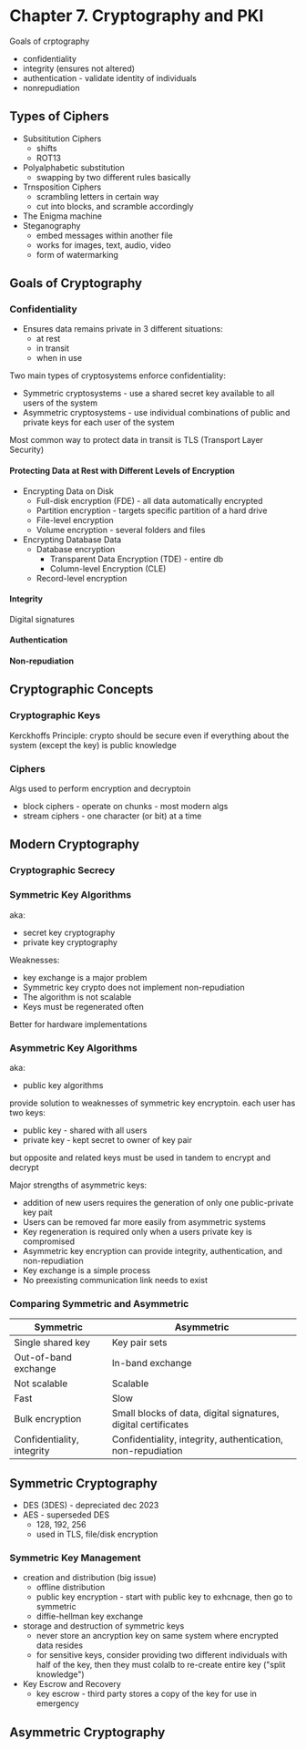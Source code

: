 # Chapter 7. Cryptography and PKI

Goals of crptography

- confidentiality
- integrity (ensures not altered)
- authentication - validate identity of individuals
- nonrepudiation

## Types of Ciphers

- Subsititution Ciphers
  - shifts
  - ROT13
- Polyalphabetic substitution
  - swapping by two different rules basically
- Trnsposition Ciphers
  - scrambling letters in certain way
  - cut into blocks, and scramble accordingly
- The Enigma machine
- Steganography
  - embed messages within another file
  - works for images, text, audio, video
  - form of watermarking

## Goals of Cryptography

### Confidentiality

- Ensures data remains private in 3 different situations:
  - at rest
  - in transit
  - when in use

Two main types of cryptosystems enforce confidentiality:

- Symmetric cryptosystems - use a shared secret key available to all users of the system
- Asymmetric cryptosystems - use individual combinations of public and private keys for each user of the system

Most common way to protect data in transit is TLS (Transport Layer Security)

#### Protecting Data at Rest with Different Levels of Encryption

- Encrypting Data on Disk
  - Full-disk encryption (FDE) - all data automatically encrypted
  - Partition encryption - targets specific partition of a hard drive
  - File-level encryption
  - Volume encryption - several folders and files
- Encrypting Database Data
  - Database encryption
    - Transparent Data Encryption (TDE) - entire db
    - Column-level Encryption (CLE)
  - Record-level encryption

#### Integrity

Digital signatures

#### Authentication

#### Non-repudiation

## Cryptographic Concepts

### Cryptographic Keys

Kerckhoffs Principle: crypto should be secure even if everything about the system (except the key) is public knowledge

### Ciphers

Algs used to perform encryption and decryptoin

- block ciphers - operate on chunks - most modern algs
- stream ciphers - one character (or bit) at a time

## Modern Cryptography

### Cryptographic Secrecy

### Symmetric Key Algorithms

aka:

- secret key cryptography
- private key cryptography

Weaknesses:

- key exchange is a major problem
- Symmetric key crypto does not implement non-repudiation
- The algorithm is not scalable
- Keys must be regenerated often

Better for hardware implementations

### Asymmetric Key Algorithms

aka:

- public key algorithms

provide solution to weaknesses of symmetric key encryptoin. each user has two keys:

- public key - shared with all users
- private key - kept secret to owner of key pair

but opposite and related keys must be used in tandem to encrypt and decrypt

Major strengths of asymmetric keys:

- addition of new users requires the generation of only one public-private key pait
- Users can be removed far more easily from asymmetric systems
- Key regeneration is required only when a users private key is compromised
- Asymmetric key encryption can provide integrity, authentication, and non-repudiation
- Key exchange is a simple process
- No preexisting communication link needs to exist

### Comparing Symmetric and Asymmetric

| Symmetric | Asymmetric |
| - | - |
| Single shared key | Key pair sets |
| Out-of-band exchange | In-band exchange |
| Not scalable | Scalable |
| Fast | Slow |
| Bulk encryption | Small blocks of data, digital signatures, digital certificates |
| Confidentiality, integrity | Confidentiality, integrity, authentication, non-repudiation |

## Symmetric Cryptography

- DES (3DES) - depreciated dec 2023
- AES - superseded DES
  - 128, 192, 256
  - used in TLS, file/disk encryption

### Symmetric Key Management

- creation and distribution (big issue)
  - offline distribution
  - public key encryption - start with public key to exhcnage, then go to symmetric
  - diffie-hellman key exchange
- storage and destruction of symmetric keys
  - never store an ancryption key on same system where encrypted data resides
  - for sensitive keys, consider providing two different individuals with half of the key, then they must colalb to re-create entire key ("split knowledge")
- Key Escrow and Recovery
  - key escrow - third party stores a copy of the key for use in emergency

## Asymmetric Cryptography
